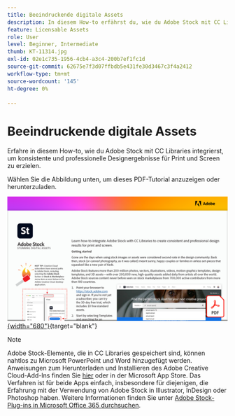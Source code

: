 ```yaml
---
title: Beeindruckende digitale Assets
description: In diesem How-to erfährst du, wie du Adobe Stock mit CC Libraries integrierst, um konsistente und professionelle Ergebnisse für Print- und Screendesigns zu erzielen.
feature: Licensable Assets
role: User
level: Beginner, Intermediate
thumb: KT-11314.jpg
exl-id: 02e1c735-1956-4cb4-a3c4-200b7ef1fc1d
source-git-commit: 62675e7f3d07ffbdb5e431fe30d3467c3f4a2412
workflow-type: tm+mt
source-wordcount: '145'
ht-degree: 0%

---
```


# Beeindruckende digitale Assets

Erfahre in diesem How-to, wie du Adobe Stock mit CC Libraries integrierst, um konsistente und professionelle Designergebnisse für Print und Screen zu erzielen.

Wählen Sie die Abbildung unten, um dieses PDF-Tutorial anzuzeigen oder herunterzuladen.

[![Bild der ersten Seite des Tutorials](assets/Stunningdigitalassets.png){width="680"}](assets/Stunning-Digital-Assets.pdf){target="blank"}

>[!NOTE]
>
>Adobe Stock-Elemente, die in CC Libraries gespeichert sind, können nahtlos zu Microsoft PowerPoint und Word hinzugefügt werden. Anweisungen zum Herunterladen und Installieren des Adobe Creative Cloud-Add-Ins finden Sie [hier](https://helpx.adobe.com/creative-cloud/help/libraries-addin-microsoft-office.html) oder in der Microsoft App Store. Das Verfahren ist für beide Apps einfach, insbesondere für diejenigen, die Erfahrung mit der Verwendung von Adobe Stock in Illustrator, InDesign oder Photoshop haben. Weitere Informationen finden Sie unter [Adobe Stock-Plug-ins in Microsoft Office 365 durchsuchen](https://helpx.adobe.com/stock/help/microsoft-office-plug-ins.html).
